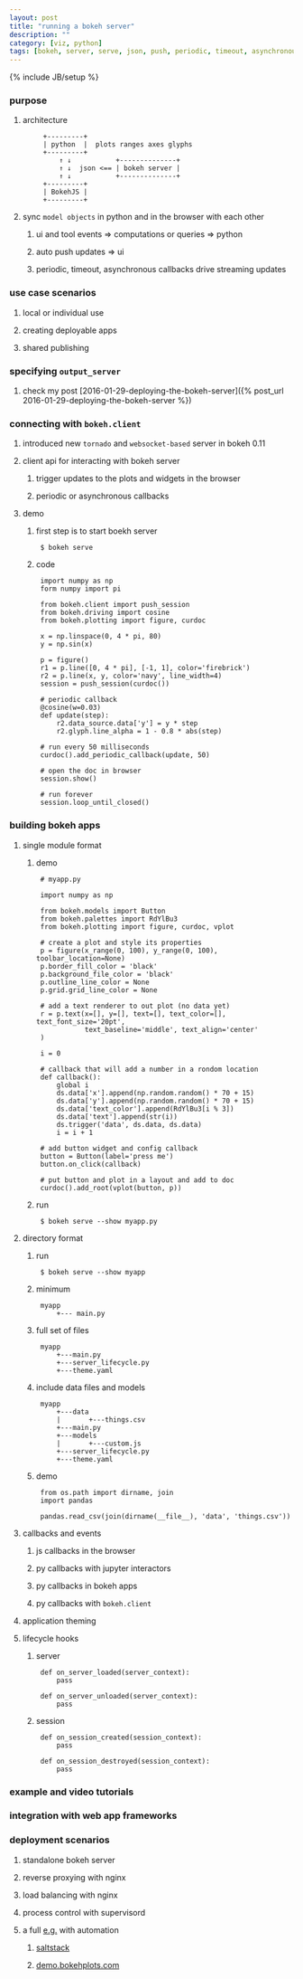 ```yaml
---
layout: post
title: "running a bokeh server"
description: ""
category: [viz, python]
tags: [bokeh, server, serve, json, push, periodic, timeout, asynchronous, callback, nginx]
---
```

{% include JB/setup %}


### purpose

1. architecture

            +---------+                          
            | python  |  plots ranges axes glyphs
            +---------+                          
                ↑ ↓           +--------------+   
                ↑ ↓  json <== | bokeh server |   
                ↑ ↓           +--------------+   
            +---------+                          
            | BokehJS |                          
            +---------+                          

1. sync `model objects` in python and in the browser with each other

    1. ui and tool events => computations or queries => python

    1. auto push updates => ui

    1. periodic, timeout, asynchronous callbacks drive streaming updates

### use case scenarios

1. local or individual use

1. creating deployable apps

1. shared publishing

### specifying `output_server`

1. check my post [2016-01-29-deploying-the-bokeh-server]({% post_url 2016-01-29-deploying-the-bokeh-server %})

### connecting with `bokeh.client`

1. introduced new `tornado` and `websocket-based` server in bokeh 0.11

1. client api for interacting with bokeh server

    1. trigger updates to the plots and widgets in the browser

    1. periodic or asynchronous callbacks

1. demo

    1. first step is to start boekh server

            $ bokeh serve

    1. code

            import numpy as np
            form numpy import pi

            from bokeh.client import push_session
            from bokeh.driving import cosine
            from bokeh.plotting import figure, curdoc

            x = np.linspace(0, 4 * pi, 80)
            y = np.sin(x)

            p = figure()
            r1 = p.line([0, 4 * pi], [-1, 1], color='firebrick')
            r2 = p.line(x, y, color='navy', line_width=4)
            session = push_session(curdoc())

            # periodic callback
            @cosine(w=0.03)
            def update(step):
                r2.data_source.data['y'] = y * step
                r2.glyph.line_alpha = 1 - 0.8 * abs(step)

            # run every 50 milliseconds
            curdoc().add_periodic_callback(update, 50)

            # open the doc in browser
            session.show()

            # run forever
            session.loop_until_closed()

### building bokeh apps

1. single module format

    1. demo

            # myapp.py

            import numpy as np

            from bokeh.models import Button
            from bokeh.palettes import RdYlBu3
            from bokeh.plotting import figure, curdoc, vplot

            # create a plot and style its properties
            p = figure(x_range(0, 100), y_range(0, 100), toolbar_location=None)
            p.border_fill_color = 'black'
            p.background_file_color = 'black'
            p.outline_line_color = None
            p.grid.grid_line_color = None

            # add a text renderer to out plot (no data yet)
            r = p.text(x=[], y=[], text=[], text_color=[], text_font_size='20pt',
                       text_baseline='middle', text_align='center'
            )

            i = 0

            # callback that will add a number in a rondom location
            def callback():
                global i
                ds.data['x'].append(np.random.random() * 70 + 15)
                ds.data['y'].append(np.random.random() * 70 + 15)
                ds.data['text_color'].append(RdYlBu3[i % 3])
                ds.data['text'].append(str(i))
                ds.trigger('data', ds.data, ds.data)
                i = i + 1

            # add button widget and config callback
            button = Button(label='press me')
            button.on_click(callback)

            # put button and plot in a layout and add to doc
            curdoc().add_root(vplot(button, p))

    1. run

            $ bokeh serve --show myapp.py

1. directory format

    1. run

            $ bokeh serve --show myapp

    1. minimum

            myapp
                +--- main.py

    1. full set of files

            myapp
                +---main.py
                +---server_lifecycle.py
                +---theme.yaml

    1. include data files and models

            myapp
                +---data
                |       +---things.csv
                +---main.py
                +---models
                |       +---custom.js
                +---server_lifecycle.py
                +---theme.yaml

    1. demo

            from os.path import dirname, join
            import pandas

            pandas.read_csv(join(dirname(__file__), 'data', 'things.csv'))

1. callbacks and events

    1. js callbacks in the browser

    1. py callbacks with jupyter interactors

    1. py callbacks in bokeh apps

    1. py callbacks with `bokeh.client`

1. application theming

1. lifecycle hooks

    1. server

            def on_server_loaded(server_context):
                pass

            def on_server_unloaded(server_context):
                pass

    1. session

            def on_session_created(session_context):
                pass

            def on_session_destroyed(session_context):
                pass

### example and video tutorials

### integration with web app frameworks

### deployment scenarios

1. standalone bokeh server

1. reverse proxying with nginx

1. load balancing with nginx

1. process control with supervisord

1. a full [e.g.](http://demo.bokehplots.com/) with automation

    1. [saltstack](http://saltstack.com/)

    1. [demo.bokehplots.com](https://github.com/bokeh/demo.bokehplots.com)